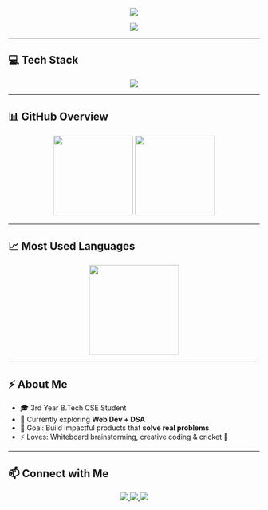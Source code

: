 <!-- Banner -->
<p align="center">
  <img src="https://capsule-render.vercel.app/api?type=waving&color=0f9d58&height=180&section=header&text=Ujjawal%20Singh&fontSize=40&fontColor=fff&animation=fadeIn" />
</p>

<!-- Typing Animation -->
<p align="center">
  <a href="https://github.com/UjjawalChauhanSingh">
    <img src="https://readme-typing-svg.herokuapp.com?font=Fira+Code&size=22&pause=1000&color=0f9d58&center=true&vCenter=true&width=500&lines=👋+Hi,+I'm+Ujjawal+Singh;🚀+B.Tech+CSE+3rd+Year;💻+Aspiring+Developer;🌱+Learning+Dev+%2B+DSA;✨+Made+with+❤️+in+India+🇮🇳" />
  </a>
</p>

---

## 💻 Tech Stack  
<p align="center">
  <img src="https://skillicons.dev/icons?i=python,js,html,css,git,linux,flutter,cpp,c,react" />
</p>

---

## 📊 GitHub Overview  
<p align="center">
  <img src="https://github-readme-stats.vercel.app/api?username=UjjawalChauhanSingh&show_icons=true&theme=default&cache_seconds=1000" height="160" />
  <img src="https://github-readme-streak-stats.herokuapp.com/?user=UjjawalChauhanSingh&theme=default&cache_seconds=1000" height="160" />
</p>

---

## 📈 Most Used Languages  
<p align="center">
  <img src="https://github-readme-stats.vercel.app/api/top-langs/?username=UjjawalChauhanSingh&layout=compact&theme=default&cache_seconds=1000" height="180" />
</p>

---

## ⚡ About Me  
- 🎓 3rd Year B.Tech CSE Student  
- 🌱 Currently exploring **Web Dev + DSA**  
- 🎯 Goal: Build impactful products that **solve real problems**  
- ⚡ Loves: Whiteboard brainstorming, creative coding & cricket 🏏  

---

## 📫 Connect with Me  
<p align="center">
  <a href="https://linkedin.com/in/ujjawal-singh">
    <img src="https://img.shields.io/badge/LinkedIn-0A66C2?style=for-the-badge&logo=linkedin&logoColor=white"/>
  </a>
  <a href="mailto:ujjawalsingh@gmail.com">
    <img src="https://img.shields.io/badge/Email-D14836?style=for-the-badge&logo=gmail&logoColor=white"/>
  </a>
  <a href="https://ujjawalsingh.vercel.app">
    <img src="https://img.shields.io/badge/Portfolio-000000?style=for-the-badge&logo=vercel&logoColor=white"/>
  </a>
</p>


